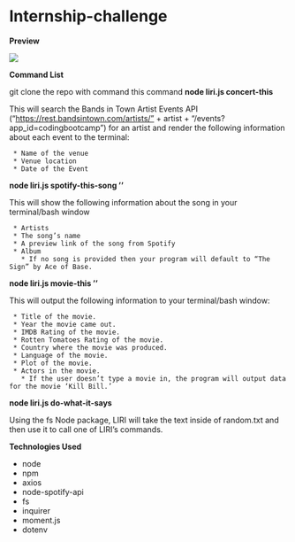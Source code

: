# Internship-challenge

**Preview**

![](liri.gif)

**Command List**

git clone the repo with command this command
**node liri.js concert-this <node server.js>**

   This will search the Bands in Town Artist Events API (“https://rest.bandsintown.com/artists/” + artist + “/events?app_id=codingbootcamp”) for an artist and render the following information about each event to the terminal:

     * Name of the venue
     * Venue location
     * Date of the Event

**node liri.js spotify-this-song ’<song name here>’**

   This will show the following information about the song in your terminal/bash window

     * Artists
     * The song’s name
     * A preview link of the song from Spotify
     * Album
       * If no song is provided then your program will default to “The Sign” by Ace of Base.

**node liri.js movie-this ’<movie name here>’**

   This will output the following information to your terminal/bash window:

     * Title of the movie.
     * Year the movie came out.
     * IMDB Rating of the movie.
     * Rotten Tomatoes Rating of the movie.
     * Country where the movie was produced.
     * Language of the movie.
     * Plot of the movie.
     * Actors in the movie.
       * If the user doesn’t type a movie in, the program will output data for the movie ‘Kill Bill.’

**node liri.js do-what-it-says**

   Using the fs Node package, LIRI will take the text inside of random.txt and then use it to call one of LIRI’s commands.


**Technologies Used**

   * node
   * npm
   * axios
   * node-spotify-api
   * fs
   * inquirer
   * moment.js
   * dotenv